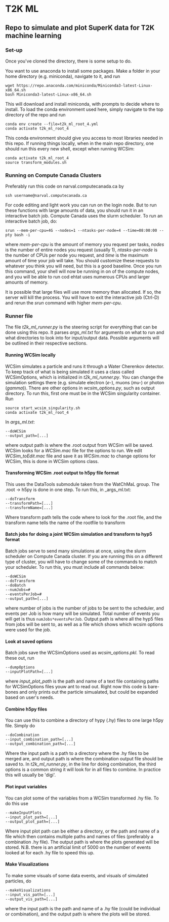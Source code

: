 # T2K ML

## Repo to simulate and plot SuperK data for T2K machine learning

### Set-up

Once you've cloned the directory, there is some setup to do.

You want to use anaconda to install some packages. Make a folder in your home directory (e.g. miniconda), navigate to it,  and run

```
wget https://repo.anaconda.com/miniconda/Miniconda3-latest-Linux-x86_64.sh
bash Miniconda3-latest-Linux-x86_64.sh 
```

This will download and install miniconda, with prompts to decide where to install. To load the conda environment used here, simply navigate to the top directory of the repo and run

```
conda env create --file=t2k_ml_root_4.yml
conda activate t2k_ml_root_4
```

This conda environment should give you access to most libraries needed in this repo. If running things locally, when in the main repo directory, one should run this every new shell, except when running WCSim:

```
conda activate t2k_ml_root_4
source transform_modules.sh
```

### Running on Compute Canada Clusters

Preferably run this code on narval.computecanada.ca by

```
ssh username@narval.computecanada.ca
```

For code editing and light work you can run on the login node. But to run these functions with large amounts of data, you should run it in an interactive batch job. Compute Canada uses the slurm scheduler. To run an interactive batch job, do:


```
srun --mem-per-cpu=4G --nodes=1 --ntasks-per-node=4 --time=08:00:00 --pty bash -i
```

where _mem-per-cpu_ is the amount of memory you request per tasks, _nodes_ is the number of entire nodes you request (usually 1), _ntasks-per-node_ is the number of CPUs per node you request, and _time_ is the maximum amount of time your job will take. You should customize these requests to whatever you think you will need, but this is a good baseline. Once you run this command, your shell will now be running in on of the compute nodes, and you will be able to run cod ehtat uses numerous CPUs and larger amounts of memory.

It is possible that large files will use more memory than allocated. If so, the server will kill the process. You will have to exit the interactive job (Ctrl-D) and rerun the _srun_ command with higher _mem-per-cpu_.



### Runner file

The file _t2k\_ml\_runner.py_ is the steering script for everything that can be done using this repo. It parses _args\_ml.txt_ for arguments on what to run and what directories to look into for input/output data. Possible arguments will be outlined in their respective sections.

#### Running WCSim locally

WCSim simulates a particle and runs it through a Water Cherenkov detector. To keep track of what is being simulated it uses a class called WCSimOptions, which is initialized in _t2k\_ml\_runner.py_. You can change the simulation settings there (e.g. simulate electron (_e-_), muons (_mu-_) or photon (_gamma_)). There are other options in _wcsim\_options.py_, such as output directory. To run this, first one must be in the WCSim singularity container. Run

```
source start_wcsim_singularity.sh
conda activate t2k_ml_root_4
```

In _args\_ml.txt_:

```
--doWCSim
--output_path=[...]
```

where output path is where the .root output from WCSim will be saved. WCSim looks for a _WCSim.mac_ file for the options to run. We edit _WCSim\_toEdit.mac_ file and save it as _WCSim.mac_ to change options for WCSim, this is done in WCSim options class.

#### Transforming WCSim .root output to h5py file format

This uses the DataTools submodule taken from the WatChMaL group. The .root -> h5py is done in one step. To run this, in _args\_ml.txt:

```
--doTransform
--transformPath=[...]
--transformName=[...]
```

Where transform path tells the code where to look for the .root file, and the transform name tells the name of the rootfile to transform

#### Batch jobs for doing a joint WCSim simulation and transform to hyp5 format

Batch jobs serve to send many simulations at once, using the slurm scheduler on Compute Canada cluster. If you are running this on a different type of cluster, you will have to change some of the commands to match your scheduler. To run this, you must include all commands below:

```
--doWCSim
--doTransform
--doBatch
--numJobs=#
--eventsPerJob=#
--output_path=[...]
```

where number of jobs is the number of jobs to be sent to the scheduler, and events per Job is how many will be simulated. Total number of events you will get is thus `numJobs*eventsPerJob`. Output path is where all the hyp5 files from jobs will be sent to, as well as a file which shows which wcsim options were used for the job.

#### Look at saved options

Batch jobs save the WCSimOptions used as _wcsim\_options.pkl_. To read these out, run

```
--dumpOptions
--inputPlotPath=[...]
```

where _input\_plot\_path_ is the path and name of a text file containing paths for WCSimOptions files youw ant to read out. Right now this code is bare-bones and only prints out the particle simualated, but could be expanded based on user's needs.

#### Combine h5py files

You can use this to combine a directory of hypy (.hy) files to one large h5py file. Simply do

```
--doCombination
--input_combination_path=[...]
--output_combination_path=[...]
```

Where the input path is a path to a directory where the .hy files to be merged are, and output path is where the combination output file should be saved to. In _t2k\_ml\_runner.py_, in the line for doing combination, the third options is a common string it will look for in all files to combine. In practice this will usually be 'digi'.

#### Plot input variables

You can plot some of the variables from a WCSim transformed .hy file. To do this use

```
--makeInputPlots
--input_plot_path=[...]
--output_plot_path=[...]
```

Where input plot path can be either a directory, or the path and name of a file which then contains multiple paths and names of files (preferably a combination .hy file). The output path is where the plots generated will be stored. N.B. there is an artificial limit of 5000 on the number of events looked at for each .hy file to speed this up.

#### Make Visualizations

To make some visuals of some data events, and visuals of simulated particles, do

```
--makeVisualizations
--input_vis_path=[...]
--output_vis_path=[...]
```

where the input path is the path and name of a .hy file (could be individual or combination), and the output path is where the plots will be stored.
